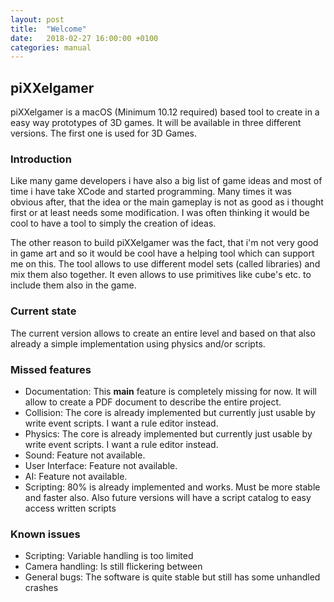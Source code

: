 ```yaml
---
layout: post
title:  "Welcome"
date:   2018-02-27 16:00:00 +0100
categories: manual
---
```


## piXXelgamer

piXXelgamer is a macOS (Minimum 10.12 required) based tool to create in a easy way prototypes of 3D games.
It will be available in three different versions. The first one is used for 3D Games.

### Introduction

Like many game developers i have also a big list of game ideas and most of time i have take XCode and started
programming. Many times it was obvious after, that the idea or the main gameplay is not as good as i thought first
or at least needs some modification. I was often thinking it would be cool to have a tool to simply the creation of ideas.

The other reason to build piXXelgamer was the fact, that i'm not very good in game art and so it would be cool have a helping
tool which can support me on this. The tool allows to use different model sets (called libraries) and mix them also together.
It even allows to use primitives like cube's etc. to include them also in the game.

### Current state

The current version allows to create an entire level and based on that also already a simple implementation using physics
and/or scripts.


### Missed features

- Documentation: This **main** feature is completely missing for now. It will allow to create a PDF document to describe the entire project.
- Collision: The core is already implemented but currently just usable by write event scripts. I want a rule editor instead.
- Physics: The core is already implemented but currently just usable by write event scripts. I want a rule editor instead.
- Sound: Feature not available.
- User Interface: Feature not available.
- AI: Feature not available.
- Scripting: 80% is already implemented and works. Must be more stable and faster also. Also future versions will have a script catalog to easy access written scripts

### Known issues

- Scripting: Variable handling is too limited
- Camera handling: Is still flickering between
- General bugs: The software is quite stable but still has some unhandled crashes
